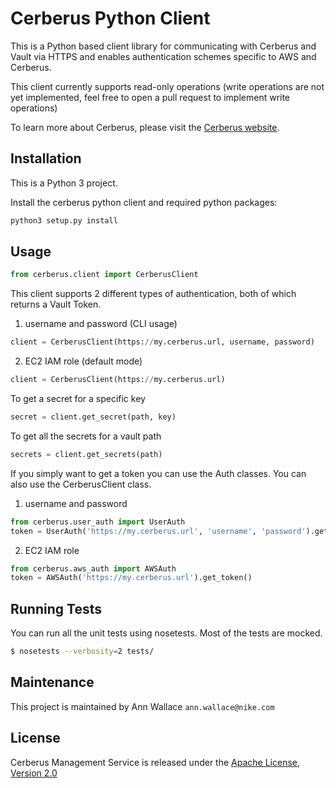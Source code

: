 # Cerberus Python Client

This is a Python based client library for communicating with Cerberus and Vault via HTTPS and enables authentication schemes specific
to AWS and Cerberus.

This client currently supports read-only operations (write operations are not yet implemented, feel free to open a
pull request to implement write operations)

To learn more about Cerberus, please visit the [Cerberus website](http://engineering.nike.com/cerberus/).

## Installation
This is a Python 3 project.

Install the cerberus python client and required python packages:
```bash
python3 setup.py install
```

## Usage

```python
from cerberus.client import CerberusClient
```
This client supports 2 different types of authentication, both of which returns a Vault Token.

1. username and password (CLI usage)
```python
client = CerberusClient(https://my.cerberus.url, username, password)
```

2. EC2 IAM role (default mode)
```python
client = CerberusClient(https://my.cerberus.url)
```

To get a secret for a specific key
```python
secret = client.get_secret(path, key)
```

To get all the secrets for a vault path
```python
secrets = client.get_secrets(path)
```

If you simply want to get a token you can use the Auth classes.
You can also use the CerberusClient class.

1. username and password
```python
from cerberus.user_auth import UserAuth
token = UserAuth('https://my.cerberus.url', 'username', 'password').get_token()'
```

2. EC2 IAM role
```python
from cerberus.aws_auth import AWSAuth
token = AWSAuth('https://my.cerberus.url').get_token()
```

## Running Tests

You can run all the unit tests using nosetests. Most of the tests are mocked.

```bash
$ nosetests --verbosity=2 tests/
```

## Maintenance
This project is maintained by Ann Wallace `ann.wallace@nike.com`

## License

Cerberus Management Service is released under the [Apache License, Version 2.0](http://www.apache.org/licenses/LICENSE-2.0)

[travis]:https://travis-ci.org/Nike-Inc/cerberus-management-service
[travis img]:https://api.travis-ci.org/Nike-Inc/cerberus-management-service.svg?branch=master

[license]:LICENSE.txt
[license img]:https://img.shields.io/badge/License-Apache%202-blue.svg
